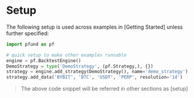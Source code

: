 # Setup

The following setup is used across examples in [Getting Started] unless further specified:
```python
import pfund as pf

# quick setup to make other examples runnable
engine = pf.BacktestEngine()
DemoStrategy = type('DemoStrategy', (pf.Strategy,), {})
strategy = engine.add_strategy(DemoStrategy(), name='demo_strategy')
strategy.add_data('BYBIT', 'BTC', 'USDT', 'PERP', resolution='1d')
```
> The above code snippet will be referred in other sections as [setup]